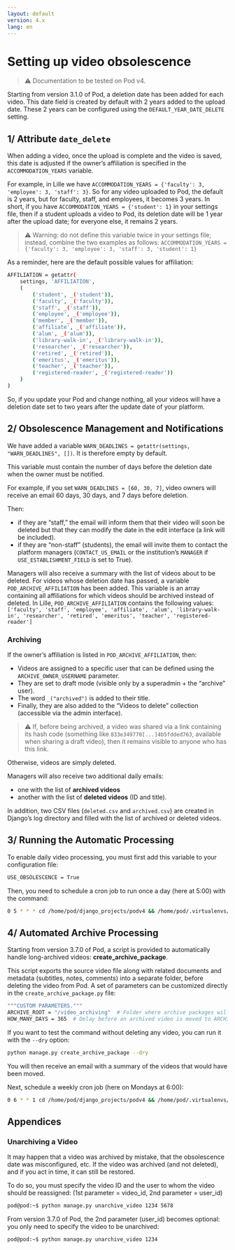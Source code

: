 ```yaml
---
layout: default
version: 4.x
lang: en
---
```


# Setting up video obsolescence

> ⚠️ Documentation to be tested on Pod v4.

Starting from version 3.1.0 of Pod, a deletion date has been added for each video.
This date field is created by default with 2 years added to the upload date.
These 2 years can be configured using the `DEFAULT_YEAR_DATE_DELETE` setting.

## 1/ Attribute `date_delete`

When adding a video, once the upload is complete and the video is saved, this date is adjusted if the owner’s affiliation is specified in the `ACCOMMODATION_YEARS` variable.

For example, in Lille we have `ACCOMMODATION_YEARS = {'faculty': 3, 'employee': 3, 'staff': 3}`. So for any video uploaded to Pod, the default is 2 years, but for faculty, staff, and employees, it becomes 3 years.
In short, if you have `ACCOMMODATION_YEARS = {'student': 1}` in your settings file, then if a student uploads a video to Pod, its deletion date will be 1 year after the upload date; for everyone else, it remains 2 years.

> ⚠️ Warning: do not define this variable twice in your settings file; instead, combine the two examples as follows:
`ACCOMMODATION_YEARS = {'faculty': 3, 'employee': 3, 'staff': 3, 'student': 1}`

As a reminder, here are the default possible values for affiliation:

```bash
AFFILIATION = getattr(
    settings, 'AFFILIATION',
    (
        ('student', _('student')),
        ('faculty', _('faculty')),
        ('staff', _('staff')),
        ('employee', _('employee')),
        ('member', _('member')),
        ('affiliate', _('affiliate')),
        ('alum', _('alum')),
        ('library-walk-in', _('library-walk-in')),
        ('researcher', _('researcher')),
        ('retired', _('retired')),
        ('emeritus', _('emeritus')),
        ('teacher', _('teacher')),
        ('registered-reader', _('registered-reader'))
    )
)
```

So, if you update your Pod and change nothing, all your videos will have a deletion date set to two years after the update date of your platform.

## 2/ Obsolescence Management and Notifications

We have added a variable `WARN_DEADLINES = getattr(settings, "WARN_DEADLINES", [])`. It is therefore empty by default.

This variable must contain the number of days before the deletion date when the owner must be notified.

For example, if you set `WARN_DEADLINES = [60, 30, 7]`, video owners will receive an email 60 days, 30 days, and 7 days before deletion.

Then:

* if they are “staff,” the email will inform them that their video will soon be deleted but that they can modify the date in the edit interface (a link will be included).
* if they are “non-staff” (students), the email will invite them to contact the platform managers (`CONTACT_US_EMAIL` or the institution’s `MANAGER` if `USE_ESTABLISHMENT_FIELD` is set to True).

Managers will also receive a summary with the list of videos about to be deleted.
For videos whose deletion date has passed, a variable `POD_ARCHIVE_AFFILIATION` has been added. This variable is an array containing all affiliations for which videos should be archived instead of deleted. In Lille, `POD_ARCHIVE_AFFILIATION` contains the following values:
`['faculty', 'staff', 'employee', 'affiliate', 'alum', 'library-walk-in', 'researcher', 'retired', 'emeritus', 'teacher', 'registered-reader']`

### Archiving

If the owner’s affiliation is listed in `POD_ARCHIVE_AFFILIATION`, then:

* Videos are assigned to a specific user that can be defined using the `ARCHIVE_OWNER_USERNAME` parameter.
* They are set to draft mode (visible only by a superadmin + the “archive” user).
* The word `_("archived")` is added to their title.
* Finally, they are also added to the “Videos to delete” collection (accessible via the admin interface).

> ⚠️ If, before being archived, a video was shared via a link containing its hash code (something like `833e349770[...]4b5fdded763`, available when sharing a draft video), then it remains visible to anyone who has this link.

Otherwise, videos are simply deleted.

Managers will also receive two additional daily emails:

* one with the list of **archived videos**
* another with the list of **deleted videos** (ID and title).

In addition, two CSV files (`deleted.csv` and `archived.csv`) are created in Django’s log directory and filled with the list of archived or deleted videos.

## 3/ Running the Automatic Processing

To enable daily video processing, you must first add this variable to your configuration file:

```bash
USE_OBSOLESCENCE = True
```

Then, you need to schedule a cron job to run once a day (here at 5:00) with the command:

```bash
0 5 * * * cd /home/pod/django_projects/podv4 && /home/pod/.virtualenvs/django_pod4/bin/python manage.py check_obsolete_videos
```

## 4/ Automated Archive Processing

Starting from version 3.7.0 of Pod, a script is provided to automatically handle long-archived videos: **create_archive_package**.

This script exports the source video file along with related documents and metadata (subtitles, notes, comments) into a separate folder, before deleting the video from Pod.
A set of parameters can be customized directly in the `create_archive_package.py` file:

```bash
"""CUSTOM PARAMETERS."""
ARCHIVE_ROOT = "/video_archiving"  # Folder where archive packages will be moved
HOW_MANY_DAYS = 365  # Delay before an archived video is moved to ARCHIVE_ROOT
```

If you want to test the command without deleting any video, you can run it with the `--dry` option:

```bash
python manage.py create_archive_package --dry
```

You will then receive an email with a summary of the videos that would have been moved.

Next, schedule a weekly cron job (here on Mondays at 6:00):

```bash
0 6 * * 1 cd /home/pod/django_projects/podv4 && /home/pod/.virtualenvs/django_pod4/bin/python manage.py create_archive_package &>> /var/log/pod/create_archive_package.log
```

## Appendices

### Unarchiving a Video

It may happen that a video was archived by mistake, that the obsolescence date was misconfigured, etc.
If the video was archived (and not deleted), and if you act in time, it can still be restored.

To do so, you must specify the video ID and the user to whom the video should be reassigned:
(1st parameter = video_id, 2nd parameter = user_id)

```bash
pod@pod:~$ python manage.py unarchive_video 1234 5678
```

From version 3.7.0 of Pod, the 2nd parameter (user_id) becomes optional: you only need to specify the video to be unarchived:

```bash
pod@pod:~$ python manage.py unarchive_video 1234
```
